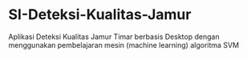 # SI-Deteksi-Kualitas-Jamur
Aplikasi Deteksi Kualitas Jamur Timar berbasis Desktop dengan menggunakan pembelajaran mesin (machine learning) algoritma SVM
